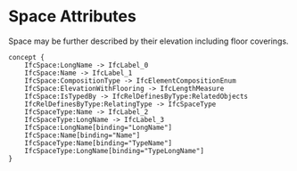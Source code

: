 Space Attributes
================

Space may be further described by their elevation including floor coverings.

```
concept {
    IfcSpace:LongName -> IfcLabel_0
    IfcSpace:Name -> IfcLabel_1
    IfcSpace:CompositionType -> IfcElementCompositionEnum
    IfcSpace:ElevationWithFlooring -> IfcLengthMeasure
    IfcSpace:IsTypedBy -> IfcRelDefinesByType:RelatedObjects
    IfcRelDefinesByType:RelatingType -> IfcSpaceType
    IfcSpaceType:Name -> IfcLabel_2
    IfcSpaceType:LongName -> IfcLabel_3
    IfcSpace:LongName[binding="LongName"]
    IfcSpace:Name[binding="Name"]
    IfcSpaceType:Name[binding="TypeName"]
    IfcSpaceType:LongName[binding="TypeLongName"]
}
```

